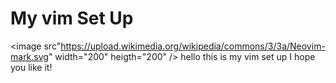 # My vim Set Up
<image src"https://upload.wikimedia.org/wikipedia/commons/3/3a/Neovim-mark.svg" width="200" heigth="200" />
hello this is my vim set up I hope you like it!
